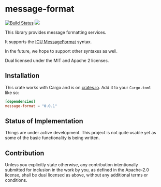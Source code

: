 # message-format

[![Build Status](https://travis-ci.org/endoli/message-format.rs.svg?branch=master)](https://travis-ci.org/endoli/message-format.rs)
[![](http://meritbadge.herokuapp.com/message-format)](https://crates.io/crates/message-format)

This library provides message formatting services.

It supports the [ICU MessageFormat](http://userguide.icu-project.org/formatparse/messages) syntax.

In the future, we hope to support other syntaxes as well.

Dual licensed under the MIT and Apache 2 licenses.

## Installation

This crate works with Cargo and is on
[crates.io](https://crates.io/crates/message-format).
Add it to your `Cargo.toml` like so:

```toml
[dependencies]
message-format = "0.0.1"
```

## Status of Implementation

Things are under active development. This project is not quite
usable yet as some of the basic functionality is being written.

## Contribution

Unless you explicitly state otherwise, any contribution
intentionally submitted for inclusion in the work by you,
as defined in the Apache-2.0 license, shall be dual licensed
as above, without any additional terms or conditions.

